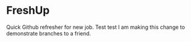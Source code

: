 # FreshUp
Quick Github refresher for new job.
Test test
I am making this change to demonstrate branches to a friend.
